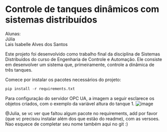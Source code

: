 # Controle de tanques dinâmicos com sistemas distribuídos

Alunas: <br>
Júlia <br>
Lais Isabelle Alves dos Santos

Este projeto foi desenvolvido como trabalho final da disciplina de Sistemas Distribuídos do curso de Engenharia de Controle e Automação. Ele consiste em desenvolver um sistema que, primeiramente, controle a dinâmica de três tanques.

Comece por instalar os pacotes necessários do projeto:
```python
pip install -r requirements.txt
```
Para configuração do servidor OPC UA, a imagem a seguir esclarece os objetos criados, com o exemplo da variável altura do tanque 1.
![image](https://github.com/user-attachments/assets/42cdeb09-e966-45bf-b97d-1a0a6f68550a)



@Julia, se vc ver que faltou algum pacote no requirements, add por favor (que vc precisou instalar além dos que estão do readme), com as versoes. Nao esquece de completar seu nome também aqui no git :)
